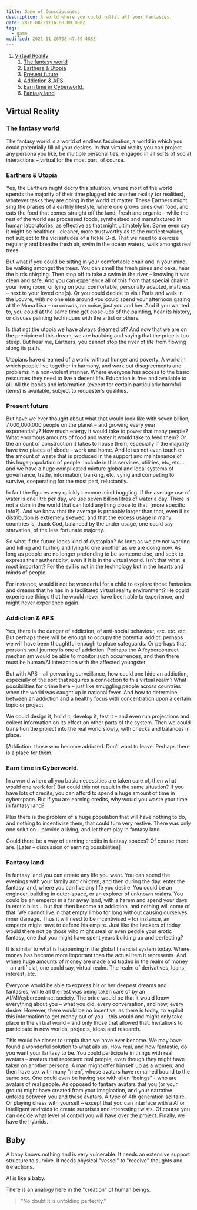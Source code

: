 ```yaml
---
title: Game of Consciousness
description: A world where you could fulfil all your fantasies.
date: 2020-08-21T16:00:00.000Z
tags:
  - game
modified: 2021-11-26T08:47:39.488Z
---
```


1. [Virtual Reality](#virtual-reality)
   1. [The fantasy world](#the-fantasy-world)
   2. [Earthers & Utopia](#earthers--utopia)
   3. [Present future](#present-future)
   4. [Addiction & APS](#addiction--aps)
   5. [Earn time in Cyberworld.](#earn-time-in-cyberworld)
   6. [Fantasy land](#fantasy-land)

## Virtual Reality

### The fantasy world

The fantasy world is a world of endless fascination, a world in which you could potentially fill all your desires. In that virtual reality you can project any persona you like, be multiple personalities, engaged in all sorts of social interactions – virtual for the most part, of course.

### Earthers & Utopia

Yes, the Earthers might decry this situation, where most of the world spends the majority of their time plugged into another reality (or realities), whatever tasks they are doing in the world of matter. These Earthers might sing the praises of a earthly lifestyle, where one grows ones own food, and eats the food that comes straight off the land, fresh and organic – while the rest of the world eat processed foods, synthesised and manufactured in human laboratories, as effective as that might ultimately be. Some even say it might be healthier – cleaner, more trustworthy as to the nutrient values, not subject to the vicissitudes of a fickle G-d. That we need to exercise regularly and breathe fresh air, swim in the ocean waters, walk amongst real trees.

But what if you could be sitting in your comfortable chair and in your mind, be walking amongst the trees. You can smell the fresh pines and oaks, hear the birds chirping. Then stop off to take a swim in the river – knowing it was clean and safe. And you can experience all of this from that special chair in your living room, or lying on your comfortable, personally adapted, mattress – next to your loved one(s). Or you could decide to visit Paris and walk in the Louvre, with no one else around you could spend your afternoon gazing at the Mona Lisa – no crowds, no noise, just you and her. And if you wanted to, you could at the same time get close-ups of the painting, hear its history, or discuss painting techniques with the artist or others.

Is that not the utopia we have always dreamed of? And now that we are on the precipice of this dream, we are baulking and saying that the price is too steep. But hear me, Earthers, you cannot stop the river of life from flowing along its path.

Utopians have dreamed of a world without hunger and poverty. A world in which people live together in harmony, and work out disagreements and problems in a non-violent manner. Where everyone has access to the basic resources they need to live a decent life. Education is free and available to all. All the books and information (except for certain particularly harmful items) is available, subject to requester’s qualities.

### Present future

But have we ever thought about what that would look like with seven billion, 7,000,000,000 people on the planet – and growing every year exponentially? How much energy it would take to power that many people? What enormous amounts of food and water it would take to feed them? Or the amount of construction it takes to house them, especially if the majority have two places of abode – work and home. And let us not even touch on the amount of waste that is produced in the support and maintenance of this huge population of people. Include in this services, utilities, etc, etc... and we have a huge complicated mixture global and local systems of governance, trade, information, banking, etc. vying and competing to survive, cooperating for the most part, reluctantly.

In fact the figures very quickly become mind boggling. If the average use of water is one litre per day, we use seven billion litres of water a day. There is not a dam in the world that can hold anything close to that. [more specific info?]. And we know that the average is probably larger than that, even if its distribution is extremely skewed, and that the excess usage in many countries is, thank God, balanced by the under usage, one could say starvation, of the less fortunate majority.

So what if the future looks kind of dystopian? As long as we are not warring and killing and hurting and lying to one another as we are doing now. As long as people are no longer pretending to be someone else, and seek to express their authenticity, even if it is in the virtual world. Isn’t that what is most important? For the evil is not in the technology but in the hearts and minds of people.

For instance, would it not be wonderful for a child to explore those fantasies and dreams that he has in a facilitated virtual reality environment? He could experience things that he would never have been able to experience, and might never experience again.

### Addiction & APS

Yes, there is the danger of addiction, of anti-social behaviour, etc. etc. etc. But perhaps there will be enough to occupy the potential addict, perhaps we will have been thoughtful enough to place safeguards. Or perhaps that person’s soul journey is one of addiction. Perhaps the AI/cybercontract mechanism would be able to monitor such occurrences, and then there must be human/AI interaction with the affected youngster.

But with APS – all pervading surveillance, how could one hide an addiction, especially of the sort that requires a connection to this virtual realm? What possibilities for crime here – just like smuggling people across countries when the world was caught up in national fever. And how to determine between an addiction and a healthy focus with concentration upon a certain topic or project.

We could design it, build it, develop it, test it – and even run projections and collect information on its effect on other parts of the system. Then we could transition the project into the real world slowly, with checks and balances in place.

[Addiction: those who become addicted. Don’t want to leave. Perhaps there is a place for them.

### Earn time in Cyberworld.

In a world where all you basic necessities are taken care of, then what would one work for? But could this not result in the same situation? If you have lots of credits, you can afford to spend a huge amount of time in cyberspace. But if you are earning credits, why would you waste your time in fantasy land?

Plus there is the problem of a huge population that will have nothing to do, and nothing to incentivise them, that could turn very restive. There was only one solution – provide a living, and let them play in fantasy land.

Could there be a way of earning credits in fantasy spaces? Of course there are. [Later – discussion of earning possibilities]

### Fantasy land

In fantasy land you can create any life you want. You can spend the evenings with your family and children, and then during the day, enter the fantasy land, where you can live any life you desire. You could be an engineer, building in outer-space, or an explorer of unknown realms. You could be an emperor in a far away land, with a harem and spend your days in erotic bliss... but that then become an addiction, and nothing will come of that. We cannot live in that empty limbo for long without causing ourselves inner damage. Thus it will need to be incentivised – for instance, an emperor might have to defend his empire. Just like the hackers of today, would there not be those who might steal or even peddle your erotic fantasy, one that you might have spent years building up and perfecting?

It is similar to what is happening in the global financial system today. Where money has become more important than the actual item it represents. And where huge amounts of money are made and traded in the realm of money – an artificial, one could say, virtual realm. The realm of derivatives, loans, interest, etc.

Everyone would be able to express his or her deepest dreams and fantasies, while all the rest was being taken care of by an AI/MI/cybercontract society. The price would be that it would know everything about you – what you did, every conversation, and now, every desire. However, there would be no incentive, as there is today, to exploit this information to get money out of you – this would and might only take place in the virtual world – and only those that allowed that. Invitations to participate in new worlds, projects, ideas and research.

This would be closer to utopia than we have ever become. We may have found a wonderful solution to what ails us.
How real, and how fantastic, do you want your fantasy to be. You could participate in things with real avatars – avatars that represent real people, even though they might have taken on another persona. A man might offer himself up as a women, and then have sex with many “men”, whose avatars have remained bound to the same sex. One could even be having sex with alien “beings” - who are avatars of real people. As opposed to fantasy avatars that you (or your group) might have created from your imagination, and your narrative unfolds between you and these avatars. A type of 4th generation solitaire. Or playing chess with yourself – except that you can interface with a AI or intelligent androids to create surprises and interesting twists. Of course you can decide what level of control you will have over the project. Finally, we have the hybrids.

## Baby

A baby knows nothing and is very vulnerable. It needs an extensive support structure to survive. It needs physical "vessel" to "receive" thoughts and (re)actions.

AI is like a baby.

There is an analogy here in the "creation" of human beings.

> "No doubt it is unfolding perfectly."
